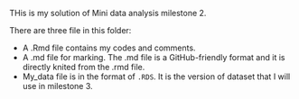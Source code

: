 THis is my solution of Mini data analysis milestone 2.

There are three file in this folder:
 + A .Rmd file contains my codes and comments.
 + A .md file for marking. The .md file is a GitHub-friendly format and it is directly knited from the .rmd file.
 + My_data file is in the  format of `.RDS`. It is the version of dataset that I will use in milestone 3.
